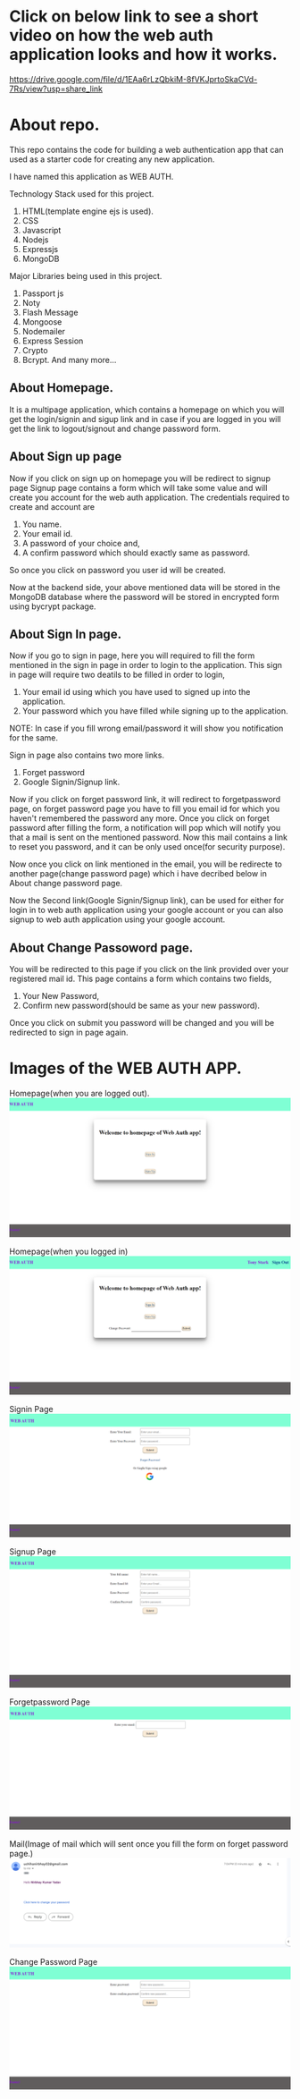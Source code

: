# Click on below link to see a short video on how the web auth application looks and how it works.
https://drive.google.com/file/d/1EAa6rLzQbkiM-8fVKJprtoSkaCVd-7Rs/view?usp=share_link
# About repo.

This repo contains the code for building a web authentication app that can used as a starter code for creating any new application.

I have named this application as WEB AUTH.

Technology Stack used for this project.
1. HTML(template engine ejs is used).
2. CSS
3. Javascript
4. Nodejs
5. Expressjs
6. MongoDB

Major Libraries being used in this project.
1. Passport js
2. Noty
3. Flash Message
4. Mongoose
5. Nodemailer
6. Express Session
7. Crypto
8. Bcrypt.
And many more...

## About Homepage.
It is a multipage application, which contains a homepage on which you will get the login/signin and sigup link and in case if you are logged in you will get the link to logout/signout and change password form.

## About Sign up page
Now if you click on sign up on homepage you will be redirect to signup page
Signup page contains a form which will take some value and will create you account for the web auth application.
The credentials required to create and account are
1. You name.
2. Your email id.
3. A password of your choice and,
4. A confirm password which should exactly same as password.

So once you click on password you user id will be created.

Now at the backend side, your above mentioned data will be stored in the MongoDB database where the password will be stored in encrypted form using bycrypt package.

## About Sign In page.
Now if you go to sign in page, here you will required to fill the form mentioned in the sign in page in order to login to the application.
This sign in page will require two deatils to be filled in order to login,
1. Your email id using which you have used to signed up into the application.
2. Your password which you have filled while signing up to the application.

NOTE: In case if you fill wrong email/password it will show you notification for the same.

Sign in page also contains two more links.
1. Forget password 
2. Google Signin/Signup link.

Now if you click on forget password link, it will redirect to forgetpassword page, on forget password page you have to fill you email id for which you haven't remembered the password any more.
Once you click on forget password after filling the form, a notification will pop which will notify you that a mail is sent on the mentioned password.
Now this mail contains a link to reset you password, and it can be only used once(for security purpose).

Now once you click on link mentioned in the email, you will be redirecte to another page(change password page) which i have decribed below in About change password page.

Now the Second link(Google Signin/Signup link), can be used for either for login in to web auth application using your google account or you can also signup to web auth application using your google account.

## About Change Passoword page.
You will be redirected to this page if you click on the link provided over your registered mail id.
This page contains a form which contains two fields,
1. Your New Password,
2. Confirm new password(should be same as your new password).

Once you click on submit you password will be changed and you will be redirected to sign in page again.


# Images of the WEB AUTH APP.
Homepage(when you are logged out).
![Homepage](./assets/images/Images_of_App/Homepage1.png)

Homepage(when you logged in)
![Homepage](./assets/images/Images_of_App/Homepage2.png)

Signin Page
![Sinin Page](./assets/images/Images_of_App/Signin.png)

Signup Page
![Signup Page](./assets/images/Images_of_App/Signup.png)

Forgetpassword Page
![Forget Password Page](./assets/images/Images_of_App/Forgetpassword.png)

Mail(Image of mail which will sent once you fill the form on forget password page.)
![Mail](./assets/images/Images_of_App/Mail.png)

Change Password Page
![Change Password Page](./assets/images/Images_of_App/Changepassword.png)